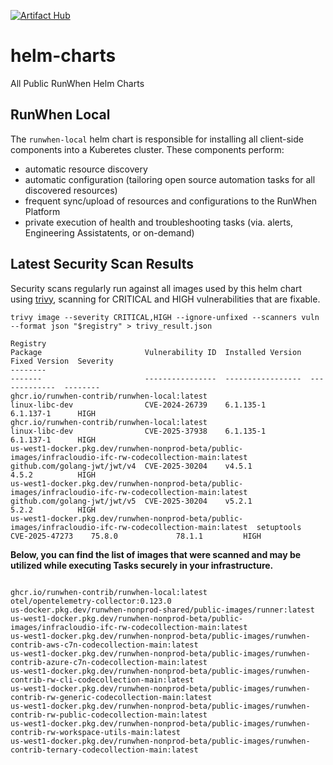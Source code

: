 [![Artifact Hub](https://img.shields.io/endpoint?url=https://artifacthub.io/badge/repository/runwhen-contrib)](https://artifacthub.io/packages/search?repo=runwhen-contrib)

# helm-charts
All Public RunWhen Helm Charts 

## RunWhen Local
The `runwhen-local` helm chart is responsible for installing all client-side components into a Kuberetes cluster. These components perform: 
- automatic resource discovery
- automatic configuration (tailoring open source automation tasks for all discovered resources)
- frequent sync/upload of resources and configurations to the RunWhen Platform
- private execution of health and troubleshooting tasks (via. alerts, Engineering Assistatents, or on-demand)

## Latest Security Scan Results
Security scans regularly run against all images used by this helm chart using [trivy](https://trivy.dev/latest/), scanning for CRITICAL and HIGH vulnerabilities that are fixable. 

```
trivy image --severity CRITICAL,HIGH --ignore-unfixed --scanners vuln --format json "$registry" > trivy_result.json
```

<!-- START_TRIVY_SUMMARY -->
```
Registry                                                                                                   Package                       Vulnerability ID  Installed Version  Fixed Version  Severity
--------                                                                                                   -------                       ----------------  -----------------  -------------  --------
ghcr.io/runwhen-contrib/runwhen-local:latest                                                               linux-libc-dev                CVE-2024-26739    6.1.135-1          6.1.137-1      HIGH
ghcr.io/runwhen-contrib/runwhen-local:latest                                                               linux-libc-dev                CVE-2025-37938    6.1.135-1          6.1.137-1      HIGH
us-west1-docker.pkg.dev/runwhen-nonprod-beta/public-images/infracloudio-ifc-rw-codecollection-main:latest  github.com/golang-jwt/jwt/v4  CVE-2025-30204    v4.5.1             4.5.2          HIGH
us-west1-docker.pkg.dev/runwhen-nonprod-beta/public-images/infracloudio-ifc-rw-codecollection-main:latest  github.com/golang-jwt/jwt/v5  CVE-2025-30204    v5.2.1             5.2.2          HIGH
us-west1-docker.pkg.dev/runwhen-nonprod-beta/public-images/infracloudio-ifc-rw-codecollection-main:latest  setuptools                    CVE-2025-47273    75.8.0             78.1.1         HIGH
```
<!-- END_TRIVY_SUMMARY -->

**Below, you can find the list of images that were scanned and may be utilized while executing Tasks securely in your infrastructure.**  
<!-- START_SCANNED_IMAGES -->
```

ghcr.io/runwhen-contrib/runwhen-local:latest
otel/opentelemetry-collector:0.123.0
us-docker.pkg.dev/runwhen-nonprod-shared/public-images/runner:latest
us-west1-docker.pkg.dev/runwhen-nonprod-beta/public-images/infracloudio-ifc-rw-codecollection-main:latest
us-west1-docker.pkg.dev/runwhen-nonprod-beta/public-images/runwhen-contrib-aws-c7n-codecollection-main:latest
us-west1-docker.pkg.dev/runwhen-nonprod-beta/public-images/runwhen-contrib-azure-c7n-codecollection-main:latest
us-west1-docker.pkg.dev/runwhen-nonprod-beta/public-images/runwhen-contrib-rw-cli-codecollection-main:latest
us-west1-docker.pkg.dev/runwhen-nonprod-beta/public-images/runwhen-contrib-rw-generic-codecollection-main:latest
us-west1-docker.pkg.dev/runwhen-nonprod-beta/public-images/runwhen-contrib-rw-public-codecollection-main:latest
us-west1-docker.pkg.dev/runwhen-nonprod-beta/public-images/runwhen-contrib-rw-workspace-utils-main:latest
us-west1-docker.pkg.dev/runwhen-nonprod-beta/public-images/runwhen-contrib-ternary-codecollection-main:latest
```
<!-- END_SCANNED_IMAGES -->
